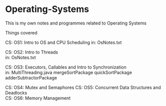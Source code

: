 # Operating-Systems

This is my own notes and programmes related to Operating Systems 

Things covered 

CS: OS1: Intro to OS and CPU Scheduling	
    in: OsNotes.txt 
    
CS: OS2: Intro to Threads	
    in: OsNotes.txt 
    
CS: OS3: Executors, Callables and Intro to Synchronization	
    in: MultiThreading.java
        mergeSortPackage
        quickSortPackage
        adderSubtractorPackage
        
CS: OS4: Mutex and Semaphores
CS: OS5: Concurrent Data Structures and Deadlocks	
CS: OS6: Memory Management	
